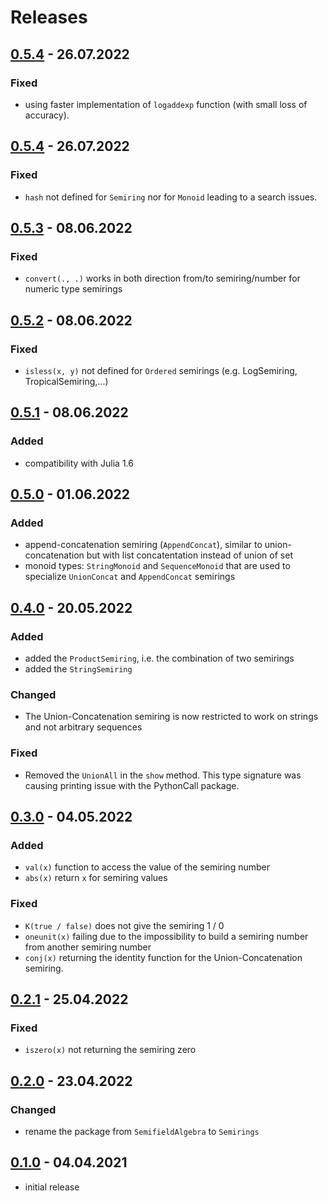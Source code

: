 # Releases

## [0.5.4](https://github.com/FAST-ASR/Semirings.jl/releases/tag/v0.5.5) - 26.07.2022
### Fixed
- using faster implementation of `logaddexp` function (with small loss
  of accuracy).
  
## [0.5.4](https://github.com/FAST-ASR/Semirings.jl/releases/tag/v0.5.4) - 26.07.2022
### Fixed
- `hash` not defined for `Semiring` nor for `Monoid` leading to a search issues.

## [0.5.3](https://github.com/FAST-ASR/Semirings.jl/releases/tag/v0.5.3) - 08.06.2022
### Fixed
- `convert(., .)` works in both direction from/to semiring/number for
  numeric type semirings

## [0.5.2](https://github.com/FAST-ASR/Semirings.jl/releases/tag/v0.5.2) - 08.06.2022
### Fixed
- `isless(x, y)` not defined for `Ordered` semirings (e.g. LogSemiring, TropicalSemiring,...)

## [0.5.1](https://github.com/FAST-ASR/Semirings.jl/releases/tag/v0.5.1) - 08.06.2022
### Added
- compatibility with Julia 1.6

## [0.5.0](https://github.com/FAST-ASR/Semirings.jl/releases/tag/v0.5.0) - 01.06.2022
### Added
- append-concatenation semiring (`AppendConcat`), similar to
  union-concatenation but with list concatentation instead of union
  of set
- monoid types: `StringMonoid` and `SequenceMonoid` that are used to
  specialize `UnionConcat` and `AppendConcat` semirings

## [0.4.0](https://github.com/FAST-ASR/Semirings.jl/releases/tag/v0.4.0) - 20.05.2022
### Added
- added the `ProductSemiring`, i.e. the combination of two semirings
- added the `StringSemiring`
### Changed
- The Union-Concatenation semiring is now restricted to work on strings
  and not arbitrary sequences
### Fixed
- Removed the `UnionAll` in the `show` method. This type signature was
  causing printing issue with the PythonCall package.

## [0.3.0](https://github.com/FAST-ASR/Semirings.jl/releases/tag/v0.3.0) - 04.05.2022
### Added
- `val(x)` function to access the value of the semiring number
- `abs(x)` return `x` for semiring values

### Fixed
- `K(true / false)` does not give the semiring 1 / 0
- `oneunit(x)` failing due to the impossibility to build
  a semiring number from another semiring number
- `conj(x)` returning the identity function for the Union-Concatenation
  semiring.

## [0.2.1](https://github.com/FAST-ASR/Semirings.jl/releases/tag/v0.2.1) - 25.04.2022
### Fixed
- `iszero(x)` not returning the semiring zero

## [0.2.0](https://github.com/FAST-ASR/Semirings.jl/releases/tag/v0.2.0) - 23.04.2022
### Changed
- rename the package from `SemifieldAlgebra` to `Semirings`

## [0.1.0](https://github.com/FAST-ASR/Semirings.jl/releases/tag/v0.1.0) - 04.04.2021
- initial release
